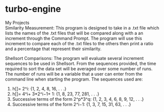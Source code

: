 # turbo-engine
My Projects\
Similarity Measurement: This program is designed to take in a .txt file which lists the names of the .txt files that will be compared along with a an increment through the Command Prompt. The program will use this increment to compare each of the .txt files to the others then print a ratio and a percentage that represent their similarity.

Shellsort Comparisons: The program will evaluate several increment sequences to be used in Shellsort.  From the sequences provided, the time required to sort the data set will be averaged over some number of runs.  The number  of  runs  will  be  a  variable  that  a  user  can  enter  from  the  command  line  when starting the program. The sequences used are:
1. h[]= 2^i: {1, 2, 4, 8, 16, . . .}
2. h[]= 4^i+ 3*2^i−1+ 1: {1, 8, 23, 77, 281, . . .}
3. Successive terms of the form 2^p*3^q: {1, 2, 3, 4, 6, 8, 9, 12, . . .}
4. Successive terms of the form 2^i−1: {1, 3, 7, 15, 31, 63, . . .}
